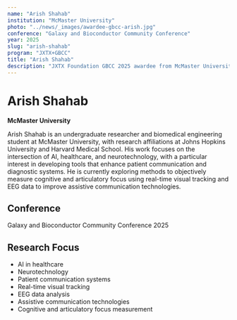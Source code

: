 ```yaml
---
name: "Arish Shahab"
institution: "McMaster University"
photo: "../news/_images/awardee-gbcc-arish.jpg"
conference: "Galaxy and Bioconductor Community Conference"
year: 2025
slug: "arish-shahab"
program: "JXTX+GBCC"
title: "Arish Shahab"
description: "JXTX Foundation GBCC 2025 awardee from McMaster University"
---
```


# Arish Shahab

**McMaster University**

Arish Shahab is an undergraduate researcher and biomedical engineering student at McMaster University, with research affiliations at Johns Hopkins University and Harvard Medical School. His work focuses on the intersection of AI, healthcare, and neurotechnology, with a particular interest in developing tools that enhance patient communication and diagnostic systems. He is currently exploring methods to objectively measure cognitive and articulatory focus using real-time visual tracking and EEG data to improve assistive communication technologies.

## Conference
Galaxy and Bioconductor Community Conference 2025

## Research Focus
- AI in healthcare
- Neurotechnology
- Patient communication systems
- Real-time visual tracking
- EEG data analysis
- Assistive communication technologies
- Cognitive and articulatory focus measurement